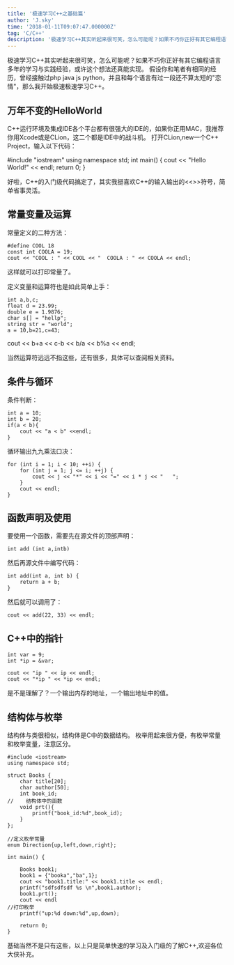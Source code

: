 ```yaml
---
title: '极速学习C++之基础篇'
author: 'J.sky'
time: '2018-01-11T09:07:47.000000Z'
tag: 'C/C++'
description: '极速学习C++其实听起来很可笑，怎么可能呢？如果不巧你正好有其它编程语言多年的学习与实践经验，或许这个想法还真能实现。'
---
```


极速学习C++其实听起来很可笑，怎么可能呢？如果不巧你正好有其它编程语言多年的学习与实践经验，或许这个想法还真能实现。
假设你和笔者有相同的经历，曾经接触过php java js python，并且和每个语言有过一段还不算太短的"恋情"，那么我开始极速极速学习C++。

## 万年不变的HelloWorld

C++运行环境及集成IDE各个平台都有很强大的IDE的，如果你正用MAC，我推荐你用Xcode或是CLion，这二个都是IDE中的战斗机。
打开CLion,new一个C++ Project，输入以下代码：


#include "iostream"
    using namespace std;
    int main()
    {
        cout << "Hello World!" << endl;
        return 0;
    }

好啦，C++的入门级代码搞定了，其实我挺喜欢C++的输入输出的<<>>符号，简单省事灵活。

## 常量变量及运算

常量定义的二种方法：

    #define COOL 18
    const int COOLA = 19;
    cout << "COOL : " << COOL << "  COOLA : " << COOLA << endl;

这样就可以打印常量了。

定义变量和运算符也是如此简单上手：

    int a,b,c;
    float d = 23.99;
    double e = 1.9876;
    char s[] = "hellp";
    string str = "world";
    a = 10,b=21,c=43;
   cout << b+a << c-b << b/a << b%a << endl;

当然运算符远远不指这些，还有很多，具体可以查阅相关资料。

## 条件与循环

条件判断：

    int a = 10;
    int b = 20;
    if(a < b){
        cout << "a < b" <<endl;
    }

循环输出九九乘法口决：

    for (int i = 1; i < 10; ++i) {
        for (int j = 1; j <= i; ++j) {
            cout << j << "*" << i << "=" << i * j << "   ";
        }
        cout << endl;
    }

## 函数声明及使用

要使用一个函数，需要先在源文件的顶部声明：

    int add (int a,intb)

然后再源文件中编写代码：

    int add(int a, int b) {
        return a + b;
    }

然后就可以调用了：

    cout << add(22, 33) << endl;

## C++中的指针

    int var = 9;
    int *ip = &var;

    cout << "ip " << ip << endl;
    cout << "*ip " << *ip << endl;

是不是理解了？一个输出内存的地址，一个输出地址中的值。

## 结构体与枚举

结构体与类很相似，结构体是C中的数据结构。
枚举用起来很方便，有枚举常量和枚举变量，注意区分。

    #include <iostream>
    using namespace std;
    
    struct Books {
        char title[20];
        char author[50];
        int book_id;
    //    结构体中的函数
        void prt(){
            printf("book_id:%d",book_id);
        }
    };
    
    //定义枚举常量
    enum Direction{up,left,down,right};
    
    int main() {
    
        Books book1;
        book1 = {"booka","ba",1};
        cout << "book1.title:" << book1.title << endl;
        printf("sdfsdfsdf %s \n",book1.author);
        book1.prt();
        cout << endl
    //打印枚举
        printf("up:%d down:%d",up,down);
    
        return 0;
    }

基础当然不是只有这些，以上只是简单快速的学习及入门级的了解C++,欢迎各位大侠补充。